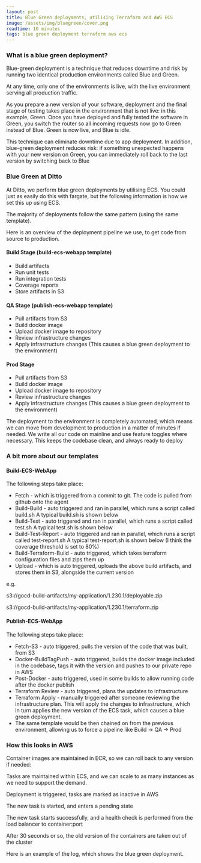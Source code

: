 ```yaml
---
layout: post
title: Blue Green deployments, utilising Terraform and AWS ECS
image: /assets/img/bluegreen/cover.png
readtime: 10 minutes
tags: blue green deployment terraform aws ecs
---
```


### What is a blue green deployment?

Blue-green deployment is a technique that reduces downtime and risk by running two identical production environments called Blue and Green.

At any time, only one of the environments is live, with the live environment serving all production traffic. 

As you prepare a new version of your software, deployment and the final stage of testing takes place in the environment that is not live: in this example, Green. Once you have deployed and fully tested the software in Green, you switch the router so all incoming requests now go to Green instead of Blue. Green is now live, and Blue is idle.

This technique can eliminate downtime due to app deployment. In addition, blue-green deployment reduces risk: if something unexpected happens with your new version on Green, you can immediately roll back to the last version by switching back to Blue

<amp-img src="/assets/img/bluegreen/bluegreenrouter.png"
  width="1464"
  height="566"
  layout="responsive">
</amp-img>

### Blue Green at Ditto

At Ditto, we perform blue green deployments by utilising ECS. You could just as easily do this with fargate, but the following information is how we set this up using ECS.

The majority of deployments follow the same pattern (using the same template).

Here is an overview of the deployment pipeline we use, to get code from source to production.

<amp-img src="/assets/img/bluegreen/pipeline.png"
  width="1326"
  height="374"
  layout="responsive">
</amp-img>

#### Build Stage (build-ecs-webapp template)

- Build artifacts
- Run unit tests
- Run integration tests
- Coverage reports
- Store artifacts in S3

#### QA Stage (publish-ecs-webapp template)

- Pull artifacts from S3
- Build docker image
- Upload docker image to repository
- Review infrastructure changes
- Apply infrastructure changes (This causes a blue green deployment to the environment) 

#### Prod Stage
- Pull artifacts from S3
- Build docker image
- Upload docker image to repository
- Review infrastructure changes
- Apply infrastructure changes (This causes a blue green deployment to the environment)

The deployment to the environment is completely automated, which means we can move from development to production in a matter of minutes if needed. We write all our code on mainline and use feature toggles where necessary. This keeps the codebase clean, and always ready to deploy

<amp-img src="/assets/img/bluegreen/docker.png"
  width="660"
  height="330"
  layout="responsive">
</amp-img>

### A bit more about our templates

#### Build-ECS-WebApp

The following steps take place:

- Fetch - which is triggered from a commit to git. The code is pulled from github onto the agent
- Build-Build - auto triggered and ran in parallel, which runs a script called build.sh A typical build.sh is shown below
- Build-Test - auto triggered and ran in parallel, which runs a script called test.sh A typical test.sh is shown below
- Build-Test-Report - auto triggered and ran in parallel, which runs a script called test-report.sh A typical test-report.sh is shown below (I think the coverage threshold is set to 80%)
- Build-Terraform-Build - auto triggered, which takes terraform configuration files and zips them up
- Upload - which is auto triggered, uploads the above build artifacts, and stores them in S3, alongside the current version

e.g. 

s3://gocd-build-artifacts/my-application/1.230.1/deployable.zip

s3://gocd-build-artifacts/my-application/1.230.1/terraform.zip

#### Publish-ECS-WebApp 

The following steps take place:

- Fetch-S3 - auto triggered, pulls the version of the code that was built, from S3
- Docker-BuildTagPush - auto triggered, builds the docker image included in the codebase, tags it with the version and pushes to our private repo in AWS
- Post-Docker - auto triggered, used in some builds to allow running code after the docker publish
- Terraform Review - auto triggered, plans the updates to infrastructure
- Terraform Apply - manually triggered after someone reviewing the infrastructure plan. This will apply the changes to infrastructure, which in turn applies the new version of the ECS task, which causes a blue green deployment.
- The same template would be then chained on from the previous environment, allowing us to force a pipeline like Build → QA → Prod


### How this looks in AWS

Container images are maintained in ECR, so we can roll back to any version if needed: 

Tasks are maintained within ECS, and we can scale to as many instances as we need to support the demand.

Deployment is triggered, tasks are marked as inactive in AWS

The new task is started, and enters a pending state

The new task starts successfully, and a health check is performed from the load balancer to container:port

After 30 seconds or so, the old version of the containers are taken out of the cluster

Here is an example of the log, which shows the blue green deployment.